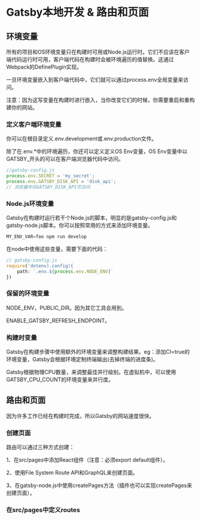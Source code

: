 # Gatsby本地开发 & 路由和页面

## 环境变量

所有的项目和OS环境变量只在构建时可用或Node.js运行时。它们不应该在客户端代码运行时可用，客户端代码在构建时会被环境遍历的值替换。这通过Webpack的DefinePlugin实现。

一旦环境变量嵌入到客户端代码中，它们就可以通过process.env全局变量来访问。

注意：因为这写变量在构建时进行嵌入，当你改变它们的时候，你需要重启和重构建你的网站。

### 定义客户端环境变量

你可以在根目录定义.env.development或.env.production文件。

除了在.env.*中的环境遍历，你还可以定义定义OS Env变量，OS Env变量中以GATSBY_开头的可以在客户端浏览器代码中访问。

```js
//gatsby-config.js
process.env.SECRET = 'my_secret';
process.env.GATSBY_DISK_API = 'disk_api';
// 浏览器中仅GATSBY_DISK_API可访问
```

### Node.js环境变量

Gatsby在构建时运行若干个Node.js的脚本，明显的是gatsby-config.js和gatsby-node.js脚本。你可以按照常用的方式来添加环境变量。

```js
MY_ENV_VAR=foo npm run develop
```

在node中使用这些变量，需要下面的代码：

```js
// gatsby-config.js
require('dotenv).config({
    path: `.env.${process.env.NODE_ENV}`
})
```

### 保留的环境变量

NODE_ENV，PUBLIC_DIR。因为其它工具会用到。

ENABLE_GATSBY_REFRESH_ENDPOINT。

### 构建时变量

Gatsby在构建步骤中使用额外的环境变量来调整构建结果。eg：添加CI=true的环境变量，Gatsby会根据环境定制终端输出(去掉终端的进度条)。

Gatsby根据物理CPU数量，来调整最佳并行级别。在虚拟机中，可以使用GATSBY_CPU_COUNT的环境变量来并行度。

## 路由和页面

因为许多工作已经在构建时完成，所以Gatsby的网站速度很快。

### 创建页面

路由可以通过三种方式创建：

1、在src/pages中添加React组件（注意：必须export default组件）。

2、使用File System Route API和GraphQL来创建页面。

3、在gatsby-node.js中使用createPages方法（插件也可以实现createPages来创建页面）。

### 在src/pages中定义routes

